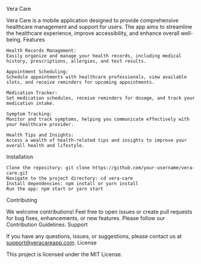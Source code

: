 Vera Care

Vera Care is a mobile application designed to provide comprehensive healthcare management and support for users. The app aims to streamline the healthcare experience, improve accessibility, and enhance overall well-being.
Features

    Health Records Management:
    Easily organize and manage your health records, including medical history, prescriptions, allergies, and test results.

    Appointment Scheduling:
    Schedule appointments with healthcare professionals, view available slots, and receive reminders for upcoming appointments.

    Medication Tracker:
    Set medication schedules, receive reminders for dosage, and track your medication intake.

    Symptom Tracking:
    Monitor and track symptoms, helping you communicate effectively with your healthcare provider.

    Health Tips and Insights:
    Access a wealth of health-related tips and insights to improve your overall health and lifestyle.

Installation

    Clone the repository: git clone https://github.com/your-username/vera-care.git
    Navigate to the project directory: cd vera-care
    Install dependencies: npm install or yarn install
    Run the app: npm start or yarn start

Contributing

We welcome contributions! Feel free to open issues or create pull requests for bug fixes, enhancements, or new features. Please follow our Contribution Guidelines.
Support

If you have any questions, issues, or suggestions, please contact us at support@veracareapp.com.
License

This project is licensed under the MIT License.
